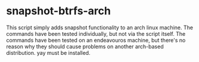 # snapshot-btrfs-arch

This script simply adds snapshot functionality to an arch linux machine. The commands have been tested individually, but not via the script itself. 
The commands have been tested on an endeavouros machine, but there's no reason why they should cause problems on another arch-based distribution.
yay must be installed.
